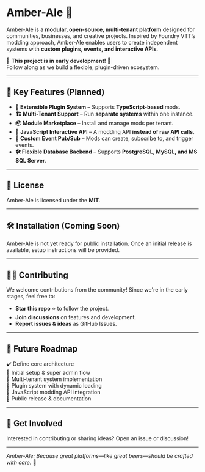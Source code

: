 # Amber-Ale 🍺

Amber-Ale is a **modular, open-source, multi-tenant platform** designed for communities, businesses, and creative projects. Inspired by Foundry VTT’s modding approach, Amber-Ale enables users to create independent systems with **custom plugins, events, and interactive APIs**.

🚀 **This project is in early development!** 🚀  
Follow along as we build a flexible, plugin-driven ecosystem.

---

## 🎯 Key Features (Planned)
- **🔌 Extensible Plugin System** – Supports **TypeScript-based** mods.
- **🏗 Multi-Tenant Support** – Run **separate systems** within one instance.
- **📦 Module Marketplace** – Install and manage mods per tenant.
- **🔄 JavaScript Interactive API** – A modding API **instead of raw API calls**.
- **🔔 Custom Event Pub/Sub** – Mods can create, subscribe to, and trigger events.
- **🛠 Flexible Database Backend** – Supports **PostgreSQL, MySQL, and MS SQL Server**.

---

## 📜 License
Amber-Ale is licensed under the **MIT**.  

---

## 🛠 Installation (Coming Soon)
Amber-Ale is not yet ready for public installation. Once an initial release is available, setup instructions will be provided.

---

## 🧑‍💻 Contributing
We welcome contributions from the community! Since we're in the early stages, feel free to:
- **Star this repo** ⭐ to follow the project.
- **Join discussions** on features and development.
- **Report issues & ideas** as GitHub Issues.

---

## 🔮 Future Roadmap
✔️ Define core architecture  
🔲 Initial setup & super admin flow  
🔲 Multi-tenant system implementation  
🔲 Plugin system with dynamic loading  
🔲 JavaScript modding API integration  
🔲 Public release & documentation  

---

## 💬 Get Involved
Interested in contributing or sharing ideas? Open an issue or discussion!  

---
_Amber-Ale: Because great platforms—like great beers—should be crafted with care._ 🍻
